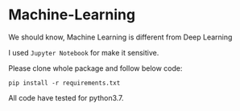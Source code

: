 # Machine-Learning
We should know, Machine Learning is different from Deep Learning

I used ```Jupyter Notebook``` for make it sensitive. 

Please clone whole package and follow below code:
```
pip install -r requirements.txt
```
All code have tested for python3.7.
